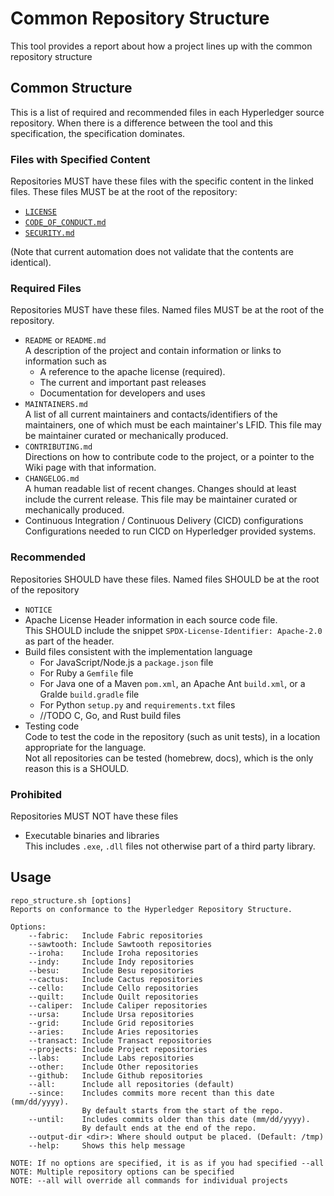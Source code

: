 # Common Repository Structure

This tool provides a report about how a project lines up with the common repository structure

## Common Structure

This is a list of required and recommended files in each Hyperledger source repository. When there
is a difference between the tool and this specification, the specification dominates.

### Files with Specified Content

Repositories MUST have these files with the specific content in the linked files. These files MUST
be at the root of the repository:

- [`LICENSE`](LICENSE.md)
- [`CODE_OF_CONDUCT.md`](CODE_OF_CONDUCT.md)
- [`SECURITY.md`](SECURITY.md)

(Note that current automation does not validate that the contents are identical).

### Required Files

Repositories MUST have these files. Named files MUST be at the root of the repository.

- `README` or `README.md` \
  A description of the project and contain information or links to information such as
  - A reference to the apache license (required).
  - The current and important past releases
  - Documentation for developers and uses
- `MAINTAINERS.md` \
  A list of all current maintainers and contacts/identifiers of the maintainers, one of which must be
  each maintainer's LFID. This file may be maintainer curated or mechanically produced.
- `CONTRIBUTING.md` \
  Directions on how to contribute code to the project, or a pointer to the Wiki page with that information.
- `CHANGELOG.md` \
  A human readable list of recent changes. Changes should at least include the current release. This
  file may be maintainer curated or mechanically produced.
- Continuous Integration / Continuous Delivery (CICD) configurations \
  Configurations needed to run CICD on Hyperledger provided systems.

### Recommended

Repositories SHOULD have these files. Named files SHOULD be at the root of the repository

- `NOTICE`
- Apache License Header information in each source code file. \
  This SHOULD include the snippet `SPDX-License-Identifier: Apache-2.0` as part of the header.
- Build files consistent with the implementation language
  - For JavaScript/Node.js a `package.json` file
  - For Ruby a `Gemfile` file
  - For Java one of a Maven `pom.xml`, an Apache Ant `build.xml`, or a Gralde `build.gradle` file
  - For Python `setup.py` and `requirements.txt` files
  - //TODO C, Go, and Rust build files
- Testing code \
  Code to test the code in the repository (such as unit tests), in a location appropriate for the language. \
  Not all repositories can be tested (homebrew, docs), which is the only reason this is a SHOULD.

### Prohibited

Repositories MUST NOT have these files

- Executable binaries and libraries \
  This includes `.exe`, `.dll` files not otherwise part of a third party library.

## Usage

```
repo_structure.sh [options]
Reports on conformance to the Hyperledger Repository Structure.

Options:
    --fabric:   Include Fabric repositories
    --sawtooth: Include Sawtooth repositories
    --iroha:    Include Iroha repositories
    --indy:     Include Indy repositories
    --besu:     Include Besu repositories
    --cactus:   Include Cactus repositories
    --cello:    Include Cello repositories
    --quilt:    Include Quilt repositories
    --caliper:  Include Caliper repositories
    --ursa:     Include Ursa repositories
    --grid:     Include Grid repositories
    --aries:    Include Aries repositories
    --transact: Include Transact repositories
    --projects: Include Project repositories
    --labs:     Include Labs repositories
    --other:    Include Other repositories
    --github:   Include Github repositories
    --all:      Include all repositories (default)
    --since:    Includes commits more recent than this date (mm/dd/yyyy).
                By default starts from the start of the repo.
    --until:    Includes commits older than this date (mm/dd/yyyy).
                By default ends at the end of the repo.
    --output-dir <dir>: Where should output be placed. (Default: /tmp)
    --help:     Shows this help message

NOTE: If no options are specified, it is as if you had specified --all
NOTE: Multiple repository options can be specified
NOTE: --all will override all commands for individual projects
```

